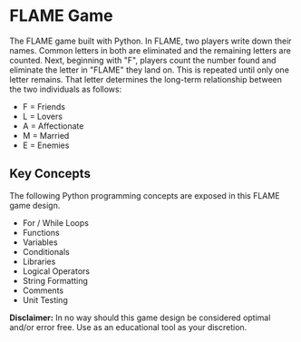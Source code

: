 # FLAME Game
The FLAME game built with Python. In FLAME, two players write down their names. Common letters in both are eliminated and the remaining letters are counted. Next, beginning with "F", players count the number found and eliminate the letter in "FLAME" they land on. This is repeated until only one letter remains. That letter determines the long-term relationship between the two individuals as follows:
- F = Friends
- L = Lovers
- A = Affectionate
- M = Married
- E = Enemies

## Key Concepts
The following Python programming concepts are exposed in this FLAME game design.
- For / While Loops
- Functions
- Variables
- Conditionals
- Libraries
- Logical Operators
- String Formatting
- Comments
- Unit Testing

**Disclaimer:** In no way should this game design be considered optimal and/or error free. Use as an educational tool as your discretion.
